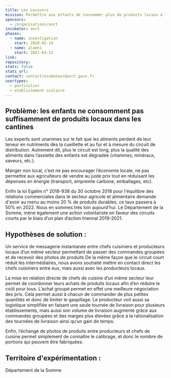 ```yaml
---
title: Les Locavors
mission: Permettre aux enfants de consommer plus de produits locaux à la cantine
sponsors: 
  - /organisations/anct
incubator: anct
phases:
  - name: investigation
    start: 2020-01-14
  - name: alumni
    start: 2021-03-22
link:
repository: 
stats: false 
stats_url: 
contact: contactincubateur@anct.gouv.fr
usertypes:
  - particulier
  - etablissement-scolaire
---
```


## Problème: les enfants ne consomment pas suffisamment de produits locaux dans les cantines

Les experts sont unanimes sur le fait que les aliments perdent de leur teneur en nutriments dès la cueillette et au fur et à mesure du circuit de distribution. Autrement dit, plus le circuit est long, plus la qualité des aliments dans l’assiette des enfants est dégradée (vitamines, minéraux, saveurs, etc.).

Manger non local, c’est ne pas encourager l’économie locale, ne pas permettre aux agriculteurs de vendre au juste prix tout en réduisant les dépenses en énergie (transport, empreinte carbone, emballages, etc).

Enfin la loi Egalim n° 2018-938 du 30 octobre 2018 pour l'équilibre des relations commerciales dans le secteur agricole et alimentaire demande  d'avoir au menu au moins 20 % de produits durables, ce taux passera à 50% en 2022. Nous en sommes très loin aujourd’hui. 
Le Département de la Somme, mène également une action volontariste en faveur des circuits courts par le biais d’un plan d’action triennal 2019-2021.


## Hypothèses de solution : 
Un service de messagerie instantanée entre chefs cuisiniers et producteurs locaux d’un même secteur permettant  de passer des commandes groupées et de recevoir des photos de produits
De la même façon que le circuit court réduit  les intermédiaires, nous avons souhaité mettre en contact direct les chefs cuisiniers entre eux, mais aussi avec les producteurs locaux. 

La mise en relation directe de chefs de cuisine d’un même secteur leur permet de coordonner  leurs achats de produits locaux afin d’en réduire le coût pour tous. L’achat groupé permet en effet une meilleure négociation des prix.  Cela permet aussi à chacun de commander de plus petites quantités et donc de limiter le gaspillage. Le producteur voit aussi sa logistique simplifiée en faisant une seule tournée de livraison pour plusieurs établissements, mais aussi son volume de livraison augmenté  grâce aux commandes groupées et des marges plus élevées grâce à la rationalisation des tournées de livraison ainsi qu’un gain de temps.

Enfin, l’échange de photos de produits entre producteurs et chefs de cuisine permet simplement de connaître le calibrage, et donc le nombre de portions qui peuvent être fabriquées.


## Territoire d'expérimentation : 
Département de la Somme
